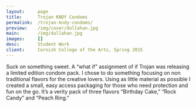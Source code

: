 ```yaml
---
layout:     page
title:      Trojan KNDY Condoms
permalink:  /trojan-kndy-condoms/
preview:    /img/cover/dullahan.jpg
main:       /img/dullahan.jpg
images:     []
desc:       Student Work
client:     Cornish College of the Arts, Spring 2015
---
```


Suck on something sweet. A “what if” assignment of if Trojan was releasing a limited edition condom pack. I chose to do something focusing on non traditional flavors for the creative lovers. Using as little material as possible I created a small, easy access packaging for those who need protection and fun on the go. It’s a verity pack of three flavors “Birthday Cake,” “Rock Candy” and “Peach Ring.”
